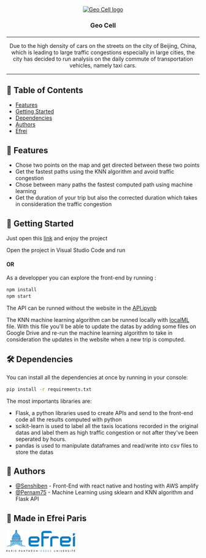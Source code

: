 <p align="center">
  <a href="" rel="noopener">
 <img src="https://cdn.discordapp.com/attachments/1015252420277846046/1033041717722615908/unknown.png" alt="Geo Cell logo"></a>
</p>

<h3 align="center">Geo Cell</h3>

<h4 align="center"></h4>

---

<p align="center"> Due to the high density of cars on the streets on the city of Beijing, China, which is leading to large traffic congestions especially in large cities, the city has decided to run analysis on the daily commute of transportation vehicles, namely taxi cars.
    <br> 
</p>

---

## 📝 Table of Contents

- [Features](#features)
- [Getting Started](#getting_started)
- [Dependencies](#dependencies)
- [Authors](#authors)
- [Efrei](#efrei)

## 🧐 Features <a name = "features"></a>
* Chose two points on the map and get directed between these two points
* Get the fastest paths using the KNN algorithm and avoid traffic congestion
* Chose between many paths the fastest computed path using machine learning
* Get the duration of your trip but also the corrected duration which takes in consideration the traffic congestion

## 🚀 Getting Started <a name = "getting_started"></a>

Just open this [link](https://front-end.djkf6glm8b7z8.amplifyapp.com/) and enjoy the project

Open the project in Visual Studio Code and run

#### OR

As a developper you can explore the front-end by running :

```bash
npm install
npm start
```

The API can be runned without the website in the [API.ipynb](https://github.com/Senshiben-efrei/traffic_congestion/blob/data-exploration/API.ipynb)

The KNN machine learning algorithm can be runned locally with [localML](https://github.com/Senshiben-efrei/traffic_congestion/blob/data-exploration/localML.ipynb) file.
With this file you'll be able to update the datas by adding some files on Google Drive and re-run the machine learning algorithm to take in consideration the updates in the website when a new trip is computed.

## 🛠️ Dependencies <a name = "dependencies"></a>

You can install all the dependencies at once by running in your console:

```bash
pip install -r requirements.txt
```

The most importants libraries are:

* Flask, a python libraries used to create APIs and send to the front-end code all the results computed with python
* scikit-learn is used to label all the taxis locations recorded in the original datas and label them as high traffic congestion or not after they've been seperated by hours.
* pandas is used to manipulate dataframes and read/write into csv files to store the datas


## 🙇 Authors <a name = "authors"></a>

- [@Senshiben](https://github.com/Senshiben-efrei) - Front-End with react native and hosting with AWS amplify
- [@Pernam75](https://github.com/Pernam75) - Machine Learning using sklearn and KNN algorithm and Flask API

## 🏫 Made in Efrei Paris <a name="efrei"></a>

<a href="https://www.efrei.fr/"><img alt="Efrei Logo" src="https://github.com/Pernam75/MealMate/blob/main/src/EfreiLogo.png" width="179" height="58"></a>


